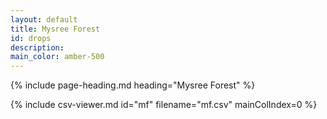 ```yaml
---
layout: default
title: Mysree Forest
id: drops
description:
main_color: amber-500
---
```


<div class="margin-center-90">
  {% include page-heading.md heading="Mysree Forest" %}
  
  {% include csv-viewer.md id="mf" filename="mf.csv" mainColIndex=0 %}
</div>
